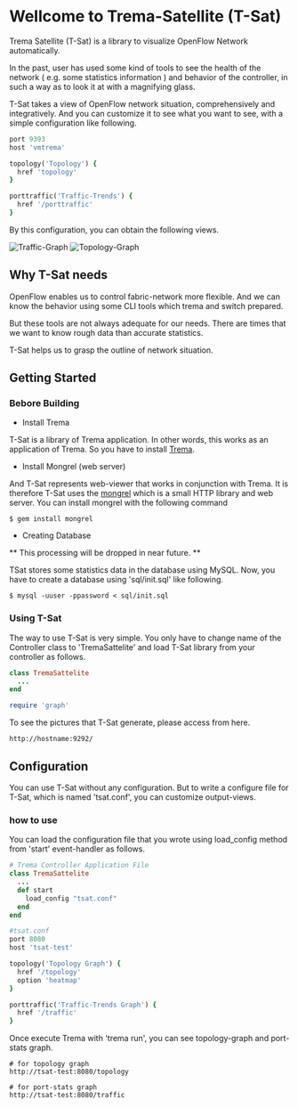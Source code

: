 Wellcome to Trema-Satellite (T-Sat)
==================================

Trema Satellite (T-Sat) is a library to visualize OpenFlow Network automatically.

In the past, user has used some kind of tools to see the health of the network 
( e.g. some statistics information ) and behavior of the controller, 
in such a way as to look it at with a magnifying glass.

T-Sat takes a view of OpenFlow network situation, comprehensively and integratively.
And you can customize it to see what you want to see, with a simple configuration like following.

```ruby
port 9393
host 'vmtrema'

topology('Topology') {
  href 'topology'
}

porttraffic('Traffic-Trends') {
  href '/porttraffic'
}
```

By this configuration, you can obtain the following views.

![Traffic-Graph](http://userlocalhost2000.github.io/trema-satellite/images/scr_traffic.png)
![Topology-Graph](http://userlocalhost2000.github.io/trema-satellite/images/scr_topology.png)


Why T-Sat needs
---------------

OpenFlow enables us to control fabric-network more flexible. And we can know the behavior using some CLI tools which trema and switch prepared.

But these tools are not always adequate for our needs. There are times that we want to know rough data than accurate statistics.

T-Sat helps us to grasp the outline of network situation.


Getting Started
---------------

### Bebore Building

* Install Trema

T-Sat is a library of Trema application. In other words, 
this works as an application of Trema. So you have to install <a href="http://trema.github.io/trema">Trema</a>.

* Install Mongrel (web server)

And T-Sat represents web-viewer that works in conjunction with Trema. 
It is therefore T-Sat uses the <a href='http://rubygems.org/gems/mongrel'>mongrel</a> which is a small HTTP library and web server.
You can install mongrel with the following command

    $ gem install mongrel

* Creating Database

** This processing will be dropped in near future. **

TSat stores some statistics data in the database using MySQL.
Now, you have to create a database using 'sql/init.sql' like following.

    $ mysql -uuser -ppassword < sql/init.sql

### Using T-Sat

The way to use T-Sat is very simple. 
You only have to change name of the Controller class to 
'TremaSattelite' and load T-Sat library from your controller as follows.

```ruby
class TremaSattelite
  ...
end

require 'graph'
```

To see the pictures that T-Sat generate, please access from here.

    http://hostname:9292/


Configuration
-------------

You can use T-Sat without any configuration. But to write 
a configure file for T-Sat, which is named 'tsat.conf', you can
customize output-views.

### how to use

You can load the configuration file that you wrote 
using load_config method from 'start' event-handler as follows.

```ruby
# Trema Controller Application File
class TremaSattelite
  ...
  def start
    load_config "tsat.conf"
  end
end
```

```ruby
#tsat.conf
port 8080
host 'tsat-test'

topology('Topology Graph') {
  href '/topology'
  option 'heatmap'
}

porttraffic('Traffic-Trends Graph') {
  href '/traffic'
}
```

Once execute Trema with 'trema run', you can see topology-graph and port-stats graph.

    # for topology graph
    http://tsat-test:8080/topology

    # for port-stats graph
    http://tsat-test:8080/traffic
